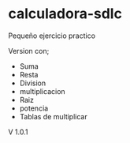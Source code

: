 # calculadora-sdlc
Pequeño ejercicio practico

Version con;
- Suma
- Resta
- Division
- multiplicacion
- Raiz
- potencia
- Tablas de multiplicar


V 1.0.1
